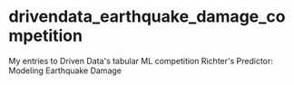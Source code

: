 # drivendata_earthquake_damage_competition
My entries to Driven Data's tabular ML competition Richter's Predictor: Modeling Earthquake Damage
